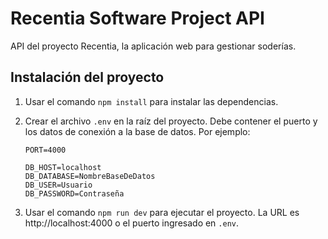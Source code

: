 # Recentia Software Project API

API del proyecto Recentia, la aplicación web para gestionar soderías.

## Instalación del proyecto

1. Usar el comando `npm install` para instalar las dependencias.
2. Crear el archivo `.env` en la raíz del proyecto. Debe contener el puerto y los datos de conexión a la base de datos. Por ejemplo:

   ```
   PORT=4000

   DB_HOST=localhost
   DB_DATABASE=NombreBaseDeDatos
   DB_USER=Usuario
   DB_PASSWORD=Contraseña
   ```

3. Usar el comando `npm run dev` para ejecutar el proyecto. La URL es http://localhost:4000 o el puerto ingresado en `.env`.
